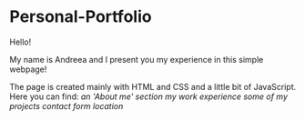 # Personal-Portfolio

Hello!

My name is Andreea and I present you my experience in this simple webpage!

The page is created mainly with HTML and CSS and a little bit of JavaScript.
Here you can find: 
*an 'About me' section*
*my work experience*
*some of my projects*
*contact form*
*location*
